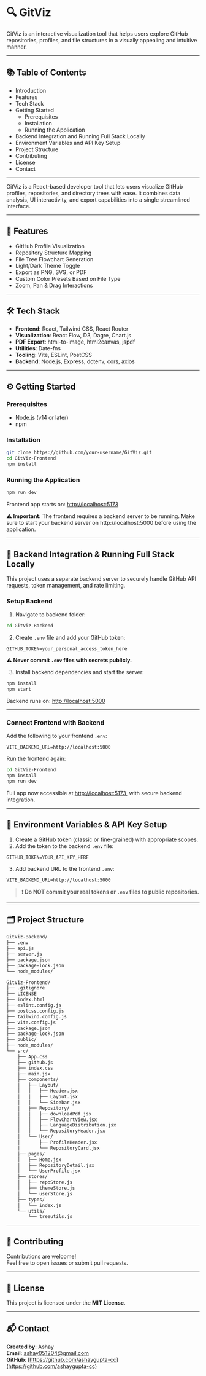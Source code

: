 # 🔍 GitViz

GitViz is an interactive visualization tool that helps users explore GitHub repositories, profiles, and file structures in a visually appealing and intuitive manner.

---

## 📚 Table of Contents

- Introduction  
- Features  
- Tech Stack  
- Getting Started  
  - Prerequisites  
  - Installation  
  - Running the Application  
- Backend Integration and Running Full Stack Locally  
- Environment Variables and API Key Setup  
- Project Structure  
- Contributing  
- License  
- Contact  

---

GitViz is a React-based developer tool that lets users visualize GitHub profiles, repositories, and directory trees with ease. It combines data analysis, UI interactivity, and export capabilities into a single streamlined interface.

---

## 🚀 Features

- GitHub Profile Visualization  
- Repository Structure Mapping  
- File Tree Flowchart Generation  
- Light/Dark Theme Toggle  
- Export as PNG, SVG, or PDF  
- Custom Color Presets Based on File Type  
- Zoom, Pan & Drag Interactions  

---

## 🛠 Tech Stack

- **Frontend**: React, Tailwind CSS, React Router  
- **Visualization**: React Flow, D3, Dagre, Chart.js  
- **PDF Export**: html-to-image, html2canvas, jspdf  
- **Utilities**: Date-fns  
- **Tooling**: Vite, ESLint, PostCSS
- **Backend**: Node.js, Express, dotenv, cors, axios  

---

## ⚙️ Getting Started

### Prerequisites

- Node.js (v14 or later)  
- npm  

### Installation

```bash
git clone https://github.com/your-username/GitViz.git
cd GitViz-Frontend
npm install
```

### Running the Application

```bash
npm run dev
```

Frontend app starts on: [http://localhost:5173](http://localhost:5173)

**⚠️ Important:** The frontend requires a backend server to be running. Make sure to start your backend server on http://localhost:5000 before using the application.

---

## 🔌 Backend Integration & Running Full Stack Locally

This project uses a separate backend server to securely handle GitHub API requests, token management, and rate limiting.

### Setup Backend

1. Navigate to backend folder:

```bash
cd GitViz-Backend
```

2. Create `.env` file and add your GitHub token:

```
GITHUB_TOKEN=your_personal_access_token_here
```

**⚠️ Never commit `.env` files with secrets publicly.**

3. Install backend dependencies and start the server:

```bash
npm install
npm start
```

Backend runs on: [http://localhost:5000](http://localhost:5000)

---

### Connect Frontend with Backend

Add the following to your frontend `.env`:

```
VITE_BACKEND_URL=http://localhost:5000
```

Run the frontend again:

```bash
cd GitViz-Frontend
npm install
npm run dev
```

Full app now accessible at [http://localhost:5173](http://localhost:5173), with secure backend integration.

---

## 🔐 Environment Variables & API Key Setup

1. Create a GitHub token (classic or fine-grained) with appropriate scopes.  
2. Add the token to the backend `.env` file:

```
GITHUB_TOKEN=YOUR_API_KEY_HERE
```

3. Add backend URL to the frontend `.env`:

```
VITE_BACKEND_URL=http://localhost:5000
```

> **❗ Do NOT commit your real tokens or `.env` files to public repositories.**

---

## 🗂 Project Structure

```bash
GitViz-Backend/
├── .env
├── api.js
├── server.js
├── package.json
├── package-lock.json
└── node_modules/

GitViz-Frontend/
├── .gitignore
├── LICENSE
├── index.html
├── eslint.config.js
├── postcss.config.js
├── tailwind.config.js
├── vite.config.js
├── package.json
├── package-lock.json
├── public/
├── node_modules/
└── src/
    ├── App.css
    ├── github.js
    ├── index.css
    ├── main.jsx
    ├── components/
    │   ├── Layout/
    │   │   ├── Header.jsx
    │   │   ├── Layout.jsx
    │   │   └── Sidebar.jsx
    │   ├── Repository/
    │   │   ├── downloadPdf.jsx
    │   │   ├── FlowChartView.jsx
    │   │   ├── LanguageDistribution.jsx
    │   │   └── RepositoryHeader.jsx
    │   └── User/
    │       ├── ProfileHeader.jsx
    │       └── RepositoryCard.jsx
    ├── pages/
    │   ├── Home.jsx
    │   ├── RepositoryDetail.jsx
    │   └── UserProfile.jsx
    ├── stores/
    │   ├── repoStore.js
    │   ├── themeStore.js
    │   └── userStore.js
    ├── types/
    │   └── index.js
    └── utils/
        └── treeutils.js

```

---

## 🤝 Contributing

Contributions are welcome!  
Feel free to open issues or submit pull requests.

---

## 📄 License

This project is licensed under the **MIT License**.

---

## 📬 Contact

**Created by**: Ashay  
**Email**: [ashay051204@gmail.com](mailto:ashay051204@gmail.com)  
**GitHub**: [https://github.com/ashaygupta-cc](https://github.com/ashaygupta-cc)
